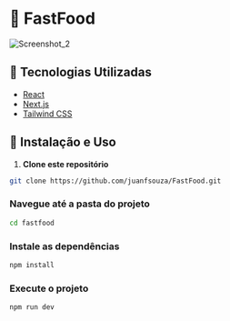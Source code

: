 # 🍔 FastFood 

![Screenshot_2](https://github.com/user-attachments/assets/d369cc11-0c41-4f8f-819e-78557f4a472a)


## 📌 **Tecnologias Utilizadas**
- [React](https://react.dev/)
- [Next.js](https://nextjs.org/)
- [Tailwind CSS](https://tailwindcss.com/)

## 🚀 **Instalação e Uso**
1. **Clone este repositório**

 ```bash
 git clone https://github.com/juanfsouza/FastFood.git
 ```

### Navegue até a pasta do projeto
```bash
cd fastfood
```
### Instale as dependências
```bash
npm install
```
### Execute o projeto
```bash
npm run dev
```
